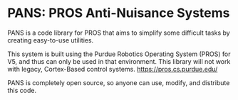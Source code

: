 # PANS: PROS Anti-Nuisance Systems
PANS is a code library for PROS that aims to simplify some difficult tasks by creating easy-to-use utilities.

This system is built using the Purdue Robotics Operating System (PROS) for V5, and thus can only be used in that environment.  This library will not work with legacy, Cortex-Based control systems.
https://pros.cs.purdue.edu/

PANS is completely open source, so anyone can use, modify, and distribute this code.

